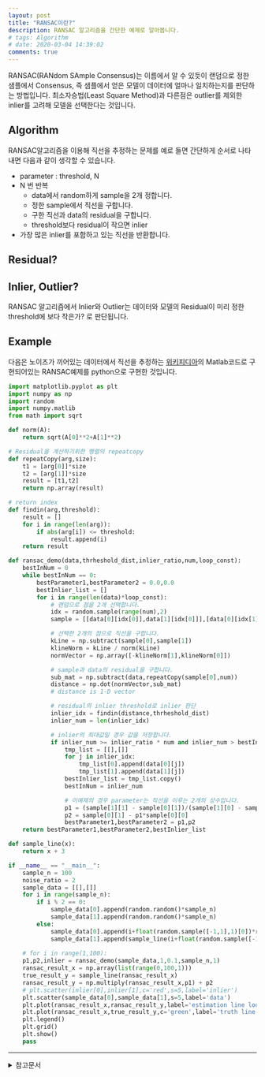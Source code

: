 ```yaml
---
layout: post
title: "RANSAC이란?"
description: RANSAC 알고리즘을 간단한 예제로 알아봅니다.
# tags: Algorithm
# date: 2020-03-04 14:39:02
comments: true
---
```

<!-- ransac 기본설명 -->
<!-- 왜쓰이는지? -->
RANSAC(RANdom SAmple Consensus)는 이름에서 알 수 있듯이 랜덤으로 정한 샘플에서 Consensus, 즉 샘플에서 얻은 모델이 데이터에 얼마나 일치하는지를 판단하는 방법입니다. 최소자승법(Least Square Method)과 다른점은 outlier를 제외한 inlier를 고려해 모델을 선택한다는 것입니다.

## Algorithm

RANSAC알고리즘을 이용해 직선을 추정하는 문제를 예로 들면 간단하게 순서로 나타내면 다음과 같이 생각할 수 있습니다.

- parameter : threshold, N
- N 번 반복
  - data에서 random하게 sample을 2개 정합니다.
  - 정한 sample에서 직선을 구합니다.
  - 구한 직선과 data의 residual을 구합니다.
  - threshold보다 residual이 작으면 inlier
- 가장 많은 inlier를 포함하고 있는 직선을 반환합니다.

## Residual?

## Inlier, Outlier?
<!-- inlier outlier가 뭔지? -->
RANSAC 알고리즘에서 Inlier와 Outlier는 데이터와 모델의 Residual이 미리 정한 threshold에 보다 작은가? 로 판단됩니다. 

## Example
다음은 노이즈가 끼어있는 데이터에서 직선을 추정하는 [위키피디아](https://en.wikipedia.org/wiki/Random_sample_consensus)의 Matlab코드로 구현되어있는 RANSAC예제를 python으로 구현한 것입니다.

```py
import matplotlib.pyplot as plt
import numpy as np
import random
import numpy.matlib
from math import sqrt

def norm(A):
    return sqrt(A[0]**2+A[1]**2)

# Residual을 계산하기위한 행렬의 repeatcopy
def repeatCopy(arg,size):
    t1 = [arg[0]]*size
    t2 = [arg[1]]*size
    result = [t1,t2]
    return np.array(result)

# return index
def findin(arg,threshold):
    result = []
    for i in range(len(arg)):
        if abs(arg[i]) <= threshold:
            result.append(i)
    return result

def ransac_demo(data,thrheshold_dist,inlier_ratio,num,loop_const):
    bestInNum = 0
    while bestInNum == 0:
        bestParameter1,bestParameter2 = 0.0,0.0
        bestInlier_list = []
        for i in range(len(data)*loop_const):
            # 랜덤으로 점을 2개 선택합니다.
            idx = random.sample(range(num),2)
            sample = [[data[0][idx[0]],data[1][idx[0]]],[data[0][idx[1]],data[1][idx[1]]]]

            # 선택한 2개의 점으로 직선을 구합니다.
            kLine = np.subtract(sample[0],sample[1])
            klineNorm = kLine / norm(kLine)
            normVector = np.array([-klineNorm[1],klineNorm[0]])

            # sample과 data의 residual을 구합니다.
            sub_mat = np.subtract(data,repeatCopy(sample[0],num))
            distance = np.dot(normVector,sub_mat)
            # distance is 1-D vector

            # residual의 inlier threshold로 inlier 판단
            inlier_idx = findin(distance,thrheshold_dist)
            inlier_num = len(inlier_idx)

            # inlier의 최대값일 경우 값을 저장합니다.
            if inlier_num >= inlier_ratio * num and inlier_num > bestInNum:
                tmp_list = [[],[]]
                for j in inlier_idx:
                    tmp_list[0].append(data[0][j])
                    tmp_list[1].append(data[1][j])
                bestInlier_list = tmp_list.copy()
                bestInNum = inlier_num

                # 이예제의 경우 parameter는 직선을 이루는 2개의 상수입니다.
                p1 = (sample[1][1] - sample[0][1])/(sample[1][0] - sample[0][0])
                p2 = sample[0][1] - p1*sample[0][0]
                bestParameter1,bestParameter2 = p1,p2
    return bestParameter1,bestParameter2,bestInlier_list

def sample_line(x):
    return x + 3

if __name__ == "__main__":
    sample_n = 100
    noise_ratio = 2
    sample_data = [[],[]]
    for i in range(sample_n):
        if i % 2 == 0:
            sample_data[0].append(random.random()*sample_n)
            sample_data[1].append(random.random()*sample_n)
        else:
            sample_data[0].append(i+float(random.sample([-1,1],1)[0])*random.random()*noise_ratio)
            sample_data[1].append(sample_line(i+float(random.sample([-1,1],1)[0])*random.random()*noise_ratio) + float(random.sample([-1,1],1)[0])*random.random()*noise_ratio)
    
    # for i in range(1,100):
    p1,p2,inlier = ransac_demo(sample_data,1,0.1,sample_n,1)
    ransac_result_x = np.array(list(range(0,100,1)))
    true_result_y = sample_line(ransac_result_x)
    ransac_result_y = np.multiply(ransac_result_x,p1) + p2
    # plt.scatter(inlier[0],inlier[1],c='red',s=5,label='inlier')
    plt.scatter(sample_data[0],sample_data[1],s=5,label='data')
    plt.plot(ransac_result_x,ransac_result_y,label='estimation line loop const')
    plt.plot(ransac_result_x,true_result_y,c='green',label='truth line',linewidth=3)
    plt.legend()
    plt.grid()
    plt.show()
    pass
```



---

<details>
<summary>참고문서</summary>
<div markdown="1">

- [RANSAC의 이해와 영상처리 활용](https://darkpgmr.tistory.com/61)
- [RANSAC - WIKIPEDIA](https://en.wikipedia.org/wiki/Random_sample_consensus)

</div>
</details>
<script id="dsq-count-scr" src="//msc9533.disqus.com/count.js" async></script>

